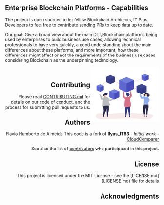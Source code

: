 

## Enterprise Blockchain Platforms - Capabilities


The project is open sourced to let fellow Blockchain Architects, IT Pros, Developers to feel free to contribute sending PRs to keep data up to date.

Our goal: Give a broad view about the main DLT/Blockchain platforms being used by enterprises to build business use cases, allowing technical professionals to have very quickly, a good understanding about the main differences about these platforms, and more important, how these differences might affect or not the requirements of the business use cases considering Blockchain as the underpinning technology.

<div align="right">
<a href="https://github.com/Flaviohumbertodealmeida/BlockchainComparer/">
    <img src="https://github.com/Flaviohumbertodealmeida/BlockchainComparer/blob/master/img/logo/Blockchain.jpg" alt="Compare Blockchain" title="Compare Blockchain" align="right" height="180" />
</a><br>


## Contributing

Please read [CONTRIBUTING.md](https://gist.github.com/PurpleBooth/b24679402957c63ec426) for details on our code of conduct, and the process for submitting pull requests to us.

## Authors
Flavio Humberto de Almeida
This code is a fork of **Ilyas_IT83** - *Initial work* - [CloudComparer](https://github.com/ilyas-it83/CloudComparer/)

See also the list of [contributors](https://github.com/Flaviohumbertodealmeida/enterpriseblockchainplatforms/graphs/contributors) who participated in this project.

## License

This project is licensed under the MIT License - see the [LICENSE.md] (LICENSE.md) file for details

## Acknowledgments
